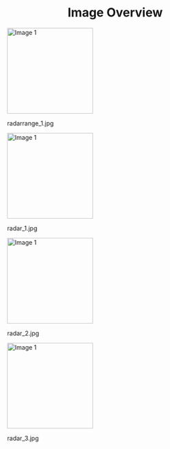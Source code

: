 <h1 style ="text-align: center;"> Image Overview </h1>
<div>
<div>
<img src="https://media.evkx.net/multimedia/technology/sensorsandcameras/radar/radarrange_1_xst.jpg" alt="Image 1" style="width: 200px;">
<p>radarrange_1.jpg</p>
</div>
<div>
<img src="https://media.evkx.net/multimedia/technology/sensorsandcameras/radar/radar_1_xst.jpg" alt="Image 1" style="width: 200px;">
<p>radar_1.jpg</p>
</div>
<div>
<img src="https://media.evkx.net/multimedia/technology/sensorsandcameras/radar/radar_2_xst.jpg" alt="Image 1" style="width: 200px;">
<p>radar_2.jpg</p>
</div>
<div>
<img src="https://media.evkx.net/multimedia/technology/sensorsandcameras/radar/radar_3_xst.jpg" alt="Image 1" style="width: 200px;">
<p>radar_3.jpg</p>
</div>
</div>
